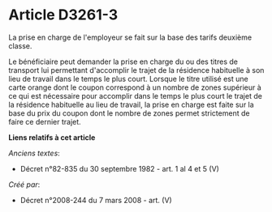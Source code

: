 # Article D3261-3

La prise en charge de l'employeur se fait sur la base des tarifs deuxième classe.

Le bénéficiaire peut demander la prise en charge du ou des titres de transport lui permettant d'accomplir le trajet de la
résidence habituelle à son lieu de travail dans le temps le plus court. Lorsque le titre utilisé est une carte orange dont le
coupon correspond à un nombre de zones supérieur à ce qui est nécessaire pour accomplir dans le temps le plus court le trajet
de la résidence habituelle au lieu de travail, la prise en charge est faite sur la base du prix du coupon dont le nombre de
zones permet strictement de faire ce dernier trajet.

**Liens relatifs à cet article**

_Anciens textes_:

  - Décret n°82-835 du 30 septembre 1982 - art. 1 al 4 et 5 (V)

_Créé par_:

  - Décret n°2008-244 du 7 mars 2008 - art. (V)
